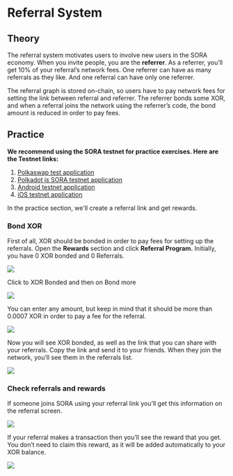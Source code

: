 # Referral System

## Theory

The referral system motivates users to involve new users in the SORA economy. When you invite people, you are the **referrer**. As a referrer, you’ll get 10% of your referral’s network fees. One referrer can have as many referrals as they like. And one referral can have only one referrer.

The referral graph is stored on-chain, so users have to pay network fees for setting the link between referral and referrer. The referrer bonds some XOR, and when a referral joins the network using the referrer’s code, the bond amount is reduced in order to pay fees.

## Practice

**We recommend using the SORA testnet for practice exercises. Here are the Testnet links:**

1. [Polkaswap test application](https://test.polkaswap.io/)
2. [Polkadot js SORA testnet application](https://polkadot.js.org/apps/?rpc=wss%3A%2F%2Fws.stage.sora2.soramitsu.co.jp#/explorer)
3. [Android testnet application](https://play.google.com/store/apps/details?id=jp.co.soramitsu.sora.communitytesting&hl=en&gl=US)
4. [iOS testnet application](https://testflight.apple.com/join/670hF438)

In the practice section, we'll create a referral link and get rewards.

### Bond XOR

First of all, XOR should be bonded in order to pay fees for setting up the referrals. Open the **Rewards** section and click **Referral Program.** Initially, you have 0 XOR bonded and 0 Referrals.

![](<.gitbook/assets/Untitled(14).png>)

Click to XOR Bonded and then on Bond more

![](<.gitbook/assets/Untitled(1)(12).png>)

You can enter any amount, but keep in mind that it should be more than 0.0007 XOR in order to pay a fee for the referral.

![](<.gitbook/assets/Untitled(2)(8).png>)

Now you will see XOR bonded, as well as the link that you can share with your referrals. Copy the link and send it to your friends. When they join the network, you’ll see them in the referrals list.

![](<.gitbook/assets/Untitled(3)(1).png>)

### Check referrals and rewards

If someone joins SORA using your referral link you’ll get this information on the referral screen.

![](<.gitbook/assets/Untitled(4)(1).png>)

If your referral makes a transaction then you’ll see the reward that you get. You don’t need to claim this reward, as it will be added automatically to your XOR balance.

![](<.gitbook/assets/Untitled(5)(10).png>)
